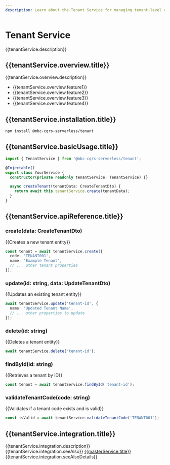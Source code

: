 ```yaml
---
description: Learn about the Tenant Service for managing tenant-level operations in a multi-tenant serverless CQRS architecture.
---
```


# Tenant Service

{{tenantService.description}}

## {{tenantService.overview.title}}

{{tenantService.overview.description}}
- {{tenantService.overview.feature1}}
- {{tenantService.overview.feature2}}
- {{tenantService.overview.feature3}}
- {{tenantService.overview.feature4}}

## {{tenantService.installation.title}}

```bash
npm install @mbc-cqrs-serverless/tenant
```

## {{tenantService.basicUsage.title}}

```typescript
import { TenantService } from '@mbc-cqrs-serverless/tenant';

@Injectable()
export class YourService {
  constructor(private readonly tenantService: TenantService) {}

  async createTenant(tenantData: CreateTenantDto) {
    return await this.tenantService.create(tenantData);
  }
}
```

## {{tenantService.apiReference.title}}

### create(data: CreateTenantDto)

{{Creates a new tenant entity}}

```typescript
const tenant = await tenantService.create({
  code: 'TENANT001',
  name: 'Example Tenant',
  // ... other tenant properties
});
```

### update(id: string, data: UpdateTenantDto)

{{Updates an existing tenant entity}}

```typescript
await tenantService.update('tenant-id', {
  name: 'Updated Tenant Name',
  // ... other properties to update
});
```

### delete(id: string)

{{Deletes a tenant entity}}

```typescript
await tenantService.delete('tenant-id');
```

### findById(id: string)

{{Retrieves a tenant by ID}}

```typescript
const tenant = await tenantService.findById('tenant-id');
```

### validateTenantCode(code: string)

{{Validates if a tenant code exists and is valid}}

```typescript
const isValid = await tenantService.validateTenantCode('TENANT001');
```

## {{tenantService.integration.title}}

{{tenantService.integration.description}} {{tenantService.integration.seeAlso}} [{{masterService.title}}](./master-service.md) {{tenantService.integration.seeAlsoDetails}}
